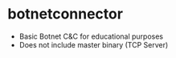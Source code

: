 # botnetconnector
* Basic Botnet C&C for educational purposes
* Does not include master binary (TCP Server)
